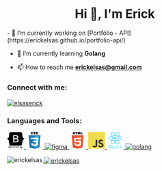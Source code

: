 <h1 align="center">Hi 👋, I'm Erick</h1>
- 🔭 I’m currently working on [Portfólio - API](https://erickelsas.github.io/portfolio-api/)

- 🌱 I’m currently learning **Golang**

- 📫 How to reach me **erickelsas@gmail.com**

<h3 align="left">Connect with me:</h3>
<p align="left">
<a href="https://instagram.com/elsaserick" target="blank"><img align="center" src="https://raw.githubusercontent.com/rahuldkjain/github-profile-readme-generator/master/src/images/icons/Social/instagram.svg" alt="elsaserick" height="30" width="40" /></a>
</p>

<h3 align="left">Languages and Tools:</h3>
<p align="left"> <a href="https://getbootstrap.com" target="_blank" rel="noreferrer"> <img src="https://raw.githubusercontent.com/devicons/devicon/master/icons/bootstrap/bootstrap-plain-wordmark.svg" alt="bootstrap" width="40" height="40"/> </a> <a href="https://www.w3schools.com/css/" target="_blank" rel="noreferrer"> <img src="https://raw.githubusercontent.com/devicons/devicon/master/icons/css3/css3-original-wordmark.svg" alt="css3" width="40" height="40"/> </a> <a href="https://www.figma.com/" target="_blank" rel="noreferrer"> <img src="https://www.vectorlogo.zone/logos/figma/figma-icon.svg" alt="figma" width="40" height="40"/> </a> <a href="https://www.w3.org/html/" target="_blank" rel="noreferrer"> <img src="https://raw.githubusercontent.com/devicons/devicon/master/icons/html5/html5-original-wordmark.svg" alt="html5" width="40" height="40"/> </a> <a href="https://developer.mozilla.org/en-US/docs/Web/JavaScript" target="_blank" rel="noreferrer"> <img src="https://raw.githubusercontent.com/devicons/devicon/master/icons/javascript/javascript-original.svg" alt="javascript" width="40" height="40"/> </a> <a href="https://reactjs.org/" target="_blank" rel="noreferrer"> <img src="https://raw.githubusercontent.com/devicons/devicon/master/icons/react/react-original-wordmark.svg" alt="react" width="40" height="40"/> <img src="https://go.dev/blog/go-brand/Go-Logo/PNG/Go-Logo_Blue.png" alt="golang" width="40" height="40" </a> </p>

<p><img align="left" src="https://github-readme-stats.vercel.app/api/top-langs?username=erickelsas&show_icons=true&locale=en&layout=compact" alt="erickelsas" /></p>

<p>&nbsp;<img align="center" src="https://github-readme-stats.vercel.app/api?username=erickelsas&show_icons=true&locale=en" alt="erickelsas" /></p>

